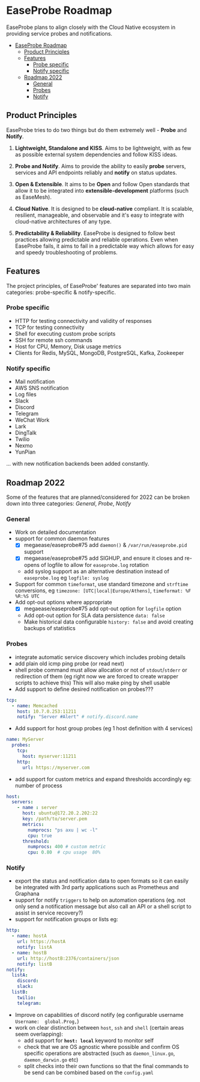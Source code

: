 # EaseProbe Roadmap
EaseProbe plans to align closely with the Cloud Native ecosystem in providing service probes and notifications.

- [EaseProbe Roadmap](#easeprobe-roadmap)
  - [Product Principles](#product-principles)
  - [Features](#features)
    - [Probe specific](#probe-specific)
    - [Notify specific](#notify-specific)
  - [Roadmap 2022](#roadmap-2022)
    - [General](#general)
    - [Probes](#probes)
    - [Notify](#notify)


## Product Principles
EaseProbe tries to do two things but do them extremely well - **Probe** and **Notify**.

1. **Lightweight, Standalone and KISS**. Aims to be lightweight, with as few as possible external system dependencies and follow KISS ideas.

2. **Probe and Notify**. Aims to provide the ability to easily **probe** servers, services and API endpoints reliably and **notify** on status updates.

3. **Open & Extensible**. It aims to be **Open** and follow Open standards that allow it to be integrated into **extensible-development** platforms (such as EaseMesh).

4. **Cloud Native**. It is designed to be **cloud-native** compliant. It is scalable, resilient, manageable, and observable and it's easy to integrate with cloud-native architectures of any type.

5. **Predictability & Reliability**. EaseProbe is designed to follow best practices allowing predictable and reliable operations. Even when EaseProbe fails, it aims to fail in a predictable way which allows for easy and speedy troubleshooting of problems.


## Features
The project principles, of EaseProbe' features are separated into two main categories: probe-specific & notify-specific.

### Probe specific
* HTTP for testing connectivity and validity of responses
* TCP for testing connectivity
* Shell for executing custom probe scripts
* SSH for remote ssh commands
* Host for CPU, Memory, Disk usage metrics
* Clients for Redis, MySQL, MongoDB, PostgreSQL, Kafka, Zookeeper

### Notify specific
* Mail notification
* AWS SNS notification
* Log files
* Slack
* Discord
* Telegram
* WeChat Work
* Lark
* DingTalk
* Twilio
* Nexmo
* YunPian

... with new notification backends been added constantly.

## Roadmap 2022
Some of the features that are planned/considered for 2022 can be broken down into three categories: *General*, *Probe*, *Notify*


### General
* Work on detailed documentation
* support for common daemon features
  * [x] megaease/easeprobe#75 add `daemon()` & `/var/run/easeprobe.pid` support
  * [x] megaease/easeprobe#75 add SIGHUP, and ensure it closes and re-opens of logfile to allow for `easeprobe.log` rotation
  * add syslog support as an alternative destination instead of `easeprobe.log` eg `logfile: syslog`
* Support for common `timeformat`, use standard timezone and `strftime` conversions, eg `timezone: [UTC|local|Europe/Athens]`, `timeformat: %F %R:%S UTC`
* Add opt-out options where appropriate
  * [x] megaease/easeprobe#75 add opt-out option for `logfile` option
  * Add opt-out option for SLA data persistence `data: false`
  * Make historical data configurable `history: false` and avoid creating backups of statistics

### Probes
* integrate automatic service discovery which includes probing details
* add plain old icmp ping probe (or read next)
* shell probe command must allow allocation or not of `stdout`/`stderr` or redirection of them (eg right now we are forced to create wrapper scripts to achieve this) This will also make ping by shell usable
* Add support to define desired notification on probes???
```yaml
tcp:
  - name: Memcached
    host: 10.7.0.253:11211
    notify: "Server #Alert" # notify.discord.name
```
* Add support for host group probes (eg 1 host definition with 4 services)
```yaml
name: MyServer
  probes:
    tcp:
      host: myserver:11211
    http:
      url: https://myserver.com
```
  * add support for custom metrics and expand thresholds accordingly eg: number of process
```yaml
host:
  servers:
    - name : server
      host: ubuntu@172.20.2.202:22
      key: /path/to/server.pem
      metrics:
        numprocs: "ps axu | wc -l"
        cpu: true
      threshold:
        numprocs: 400 # custom metric
        cpu: 0.80  # cpu usage  80%
```

### Notify
* export the status and notification data to open formats so it can easily be integrated with 3rd party applications such as Prometheus and Graphana
* support for notify `triggers` to help on automation operations (eg. not only send a notification message but also call an API or a shell script to assist in service recovery?)
* support for notification groups or lists eg:
```yaml
http:
  - name: hostA
    url: https://hostA
    notify: listA
  - name: hostB
    url: http://hostB:2376/containers/json
    notify: listB
notify:
  listA:
    discord:
    slack:
  listB:
    twilio:
    telegram:
```
* Improve on capabilities of discord notify (eg configurable username `Username:  global.Prog,`)
* work on clear distinction between `host`, `ssh` and `shell` (certain areas seem overlapping):
  * add support for **`host: local`** keyword to monitor self
  * check that we are OS agnostic where possible and confirm OS specific operations are abstracted (such as `daemon_linux.go`, `daemon_darwin.go` etc)
  * split checks into their own functions so that the final commands to be send can be combined based on the `config.yaml`
